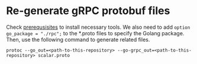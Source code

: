 # Re-generate gRPC protobuf files

Check [prerequsisites](https://grpc.io/docs/languages/go/quickstart/#prerequisites) to install necessary tools.
We also need to add `option go_package = "./rpc";` to the *.proto files to specify the Golang package.
Then, use the following command to generate related files.
```
protoc --go_out=<path-to-this-repository> --go-grpc_out=<path-to-this-repository> scalar.proto
```

